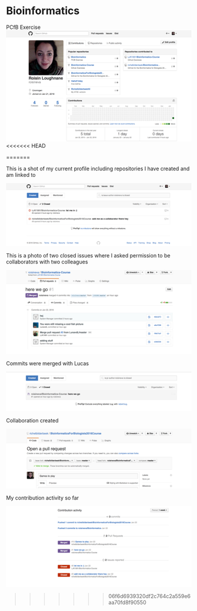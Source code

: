 # Bioinformatics
PCfB Exercise
![My profile](screenshotsforpcfb/PCfBScreenshot1.png)
<<<<<<< HEAD

=======


This is a shot of my current profile including repositories I have created and am linked to

![Closed Issues](screenshotsforpcfb/pcfbScreenshot2.png)

This is a photo of two closed issues where I asked permission to be collaborators with two colleagues

![pulled requests and merges](screenshotsforpcfb/pcfbScreenshot3.png)

Commits were merged with Lucas

![Accepted pull request](screenshotsforpcfb/Screenshot4.png)

Collaboration created

![editing another repository](screenshotsforpcfb/Screenshot5.png)

My contribution activity so far

![My contribution activity so far](https://github.com/roisineva/Bioinformatics/blob/master/scrennshot6.png)
>>>>>>> 06f6d6939320df2c764c2a559e6aa70fd8f90550







